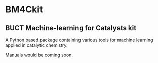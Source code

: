 # BM4Ckit
## BUCT Machine-learning for Catalysts kit
A Python based package containing various tools for machine learning applied in catalytic chemistry.

Manuals would be coming soon.
